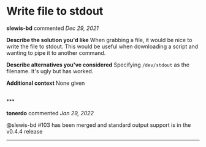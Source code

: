 # Write file to stdout

**slewis-bd** commented *Dec 29, 2021*

**Describe the solution you'd like**
When grabbing a file, it would be nice to write the file to stdout. This would be useful when downloading a script and wanting to pipe it to another command.

**Describe alternatives you've considered**
Specifying `/dev/stdout` as the filename. It's ugly but has worked.

**Additional context**
None given

<br />
***


**tonerdo** commented *Jan 29, 2022*

@slewis-bd #103 has been merged and standard output support is in the v0.4.4 release
***

